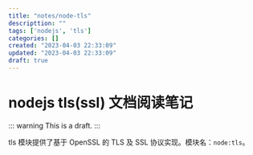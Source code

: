 ```yaml
---
title: "notes/node-tls"
descripttion: ""
tags: ['nodejs', 'tls']
categories: []
created: "2023-04-03 22:33:09"
updated: "2023-04-03 22:33:09"
draft: true
---
```


# nodejs tls(ssl) 文档阅读笔记

::: warning
This is a draft.
:::

tls 模块提供了基于 OpenSSL 的 TLS 及 SSL 协议实现。模块名：`node:tls`。
